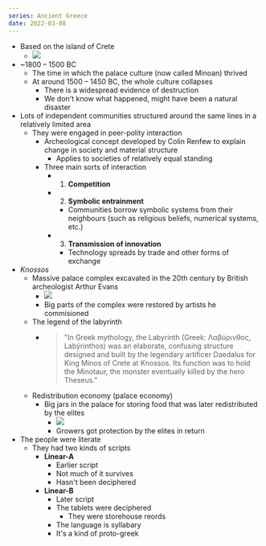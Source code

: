 ```yaml
---
series: Ancient Greece
date: 2022-03-08
---
```


- Based on the island of Crete
    - ![](https://firebasestorage.googleapis.com/v0/b/firescript-577a2.appspot.com/o/imgs%2Fapp%2FVitecek%2FrMD54_vCGJ.png?alt=media&token=2f5838b0-b2f8-47d8-b06b-b5d5a4889376)
- ~1800 – 1500 BC
    -  The time in which the palace culture (now called Minoan) thrived
    - At around 1500 – 1450 BC, the whole culture collapses
		- There is a widespread evidence of destruction
        - We don't know what happened, might have been a natural disaster
- Lots of independent communities structured around the same lines in a relatively limited area
    - They were engaged in peer-polity interaction
		- Archeological concept developed by Colin Renfew to explain change in society and material structure
			- Applies to societies of relatively equal standing
		- Three main sorts of interaction
			- 1. **Competition**
			- 2. **Symbolic entrainment**
				- Communities borrow symbolic systems from their neighbours (such as religious beliefs, numerical systems, etc.)
			- 3. **Transmission of innovation**
				- Technology spreads by trade and other forms of exchange
- *Knossos*
    - Massive palace complex excavated in the 20th century by British archeologist Arthur Evans
        - ![](https://firebasestorage.googleapis.com/v0/b/firescript-577a2.appspot.com/o/imgs%2Fapp%2FVitecek%2Fb7cf6nUrMw.png?alt=media&token=73e99721-380c-4bca-bc5c-8fed998a0cb8)
        - Big parts of the complex were restored by artists he commisioned
    - The legend of the labyrinth
        - > "In Greek mythology, the Labyrinth (Greek: Λαβύρινθος, Labýrinthos) was an elaborate, confusing structure designed and built by the legendary artificer Daedalus for King Minos of Crete at Knossos. Its function was to hold the Minotaur, the monster eventually killed by the hero Theseus."
    - Redistribution economy (palace economy)
        - Big jars in the palace for storing food that was later redistributed by the elites
            - ![](https://firebasestorage.googleapis.com/v0/b/firescript-577a2.appspot.com/o/imgs%2Fapp%2FVitecek%2FSubQM4s2rY.png?alt=media&token=807c2d7c-6f62-4ae5-bda0-b1dbef480e68)
            - Growers got protection by the elites in return
- The people were literate
    - They had two kinds of scripts
        - **Linear-A**
            - Earlier script
            - Not much of it survives
            - Hasn't been deciphered
        - **Linear-B**
            - Later script
            - The tablets were deciphered
                - They were storehouse reords
            - The language is syllabary
            - It's a kind of proto-greek